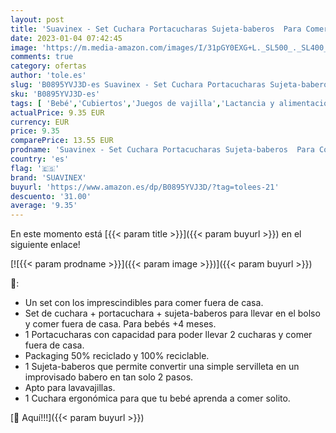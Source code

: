 ```yaml
---
layout: post
title: 'Suavinex - Set Cuchara Portacucharas Sujeta-baberos  Para Comer Fuera de Casa Apto Para Lavavajillas Para Bebés +4 Meses  Color Verde  3 Unidad  Paquete de 1 '
date: 2023-01-04 07:42:45
image: 'https://m.media-amazon.com/images/I/31pGY0EXG+L._SL500_._SL400_.jpg'
comments: true
category: ofertas
author: 'tole.es'
slug: 'B0895YVJ3D-es Suavinex - Set Cuchara Portacucharas Sujeta-baberos Para...'
sku: 'B0895YVJ3D-es'
tags: [ 'Bebé','Cubiertos','Juegos de vajilla','Lactancia y alimentación','Vajilla y cubiertos','bebés','suavinex','🇪🇸', ]
actualPrice: 9.35 EUR
currency: EUR
price: 9.35
comparePrice: 13.55 EUR
prodname: 'Suavinex - Set Cuchara Portacucharas Sujeta-baberos  Para Comer Fuera de Casa Apto Para Lavavajillas Para Bebés +4 Meses  Color Verde  3 Unidad  Paquete de 1 '
country: 'es'
flag: '🇪🇸'
brand: 'SUAVINEX'
buyurl: 'https://www.amazon.es/dp/B0895YVJ3D/?tag=tolees-21'
descuento: '31.00'
average: '9.35'
---
```


En este momento está [{{< param title >}}]({{< param buyurl >}}) en el siguiente enlace!

[![{{< param prodname >}}]({{< param image >}})]({{< param buyurl >}})

🔎:

- Un set con los imprescindibles para comer fuera de casa.
- Set de cuchara + portacuchara + sujeta-baberos para llevar en el bolso y comer fuera de casa. Para bebés +4 meses.
- 1 Portacucharas con capacidad para poder llevar 2 cucharas y comer fuera de casa.
- Packaging 50% reciclado y 100% reciclable.
- 1 Sujeta-baberos que permite convertir una simple servilleta en un improvisado babero en tan solo 2 pasos.
- Apto para lavavajillas.
- 1 Cuchara ergonómica para que tu bebé aprenda a comer solito.

[🛒 Aquí!!!]({{< param buyurl >}})

